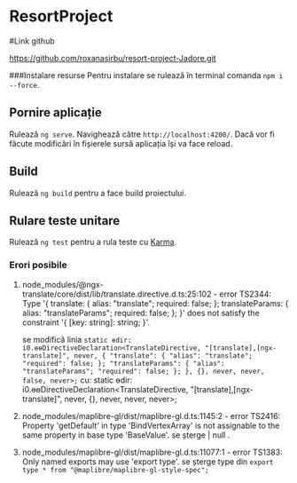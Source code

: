 # ResortProject

#Link github 

https://github.com/roxanasirbu/resort-project-Jadore.git

###Instalare resurse
Pentru instalare se rulează în terminal comanda `npm i --force`.

## Pornire aplicație

Rulează `ng serve`. Navighează către `http://localhost:4200/`. Dacă vor fi făcute modificări în fișierele sursă aplicația își va face reload.

## Build

Rulează `ng build` pentru a face build proiectului.

## Rulare teste unitare

Rulează `ng test` pentru a rula teste cu [Karma](https://karma-runner.github.io).

### Erori posibile

1. node_modules/@ngx-translate/core/dist/lib/translate.directive.d.ts:25:102 - error TS2344: Type '{ translate: { alias: "translate"; required: false; }; translateParams: { alias: "translateParams"; required: false; }; }' does not satisfy the constraint '{ [key: string]: string; }'.

   se modifică linia `static ɵdir: i0.ɵɵDirectiveDeclaration<TranslateDirective, "[translate],[ngx-translate]", never, { "translate": { "alias": "translate"; "required": false; }; "translateParams": { "alias": "translateParams"; "required": false; }; }, {}, never, never, false, never>;` cu:  static ɵdir: i0.ɵɵDirectiveDeclaration<TranslateDirective, "[translate],[ngx-translate]", never,  {}, never, never, never>;

2.  node_modules/maplibre-gl/dist/maplibre-gl.d.ts:1145:2 - error TS2416: Property 'getDefault' in type 'BindVertexArray' is not assignable to the same property in base type 'BaseValue<WebGLVertexArrayObject>'. se șterge | null .

3.  node_modules/maplibre-gl/dist/maplibre-gl.d.ts:11077:1 - error TS1383: Only named exports may use 'export type'. se șterge type din `export type * from "@maplibre/maplibre-gl-style-spec";`
